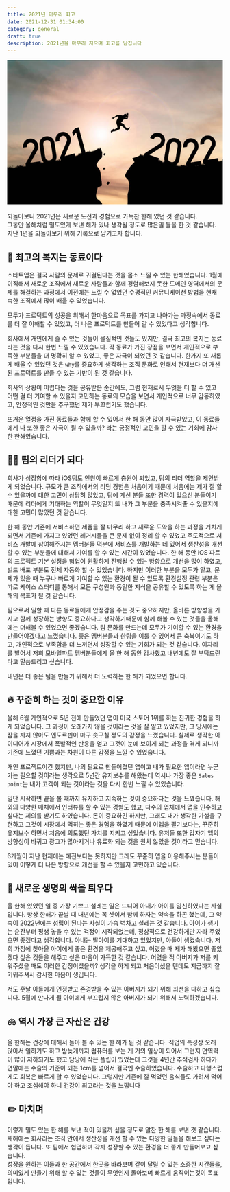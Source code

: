 ```yaml
---
title: 2021년 마무리 회고
date: 2021-12-31 01:34:00
category: general
draft: true
description: 2021년을 마무리 지으며 회고를 남깁니다
---
```


![](../../assets/2021-12-31/main.jpg)

되돌아보니 2021년은 새로운 도전과 경험으로 가득찬 한해 였던 것 같습니다.  
그동안 올해처럼 밀도있게 보낸  해가 있나 생각될 정도로 많은일 들을 한 것 같습니다.  
지난 1년을 되돌아보기 위해 기록으로 남기고자 합니다. 

## 🤝 최고의 복지는 동료이다

스타트업은 결국 사람의 문제로 귀결된다는 것을 몸소 느낄 수 있는 한해였습니다.
1월에 이직해서 새로운 조직에서 새로운 사람들과 함께 경험해보지 못한 도메인 영역에서의 문제를 해결하는 과정에서  이전에는 느낄 수 없었던  수평적인 커뮤니케이션 방법을 현재 속한 조직에서 많이 배울 수 있었습니다.  

모두가 프로덕트의 성공을 위해서 한마음으로 목표를 가지고 나아가는 과정속에서  동료를 더 잘 이해할 수 있었고,
더 나은 프로덕트를 만들어 갈 수 있었다고 생각합니다.

회사에서 개인에게 줄 수 있는 것들이 물질적인 것들도 있지만, 결국 최고의 복지는 동료라는 것을 다시 한번 느낄 수 있었습니다. 각 동료가 가진 장점을 보면서 개인적으로 부족한 부분들을 더 명확히 알 수 있었고,  좋은 자극이 되었던 것 같습니다. 한가지 또 새롭게 배울 수 있었던 것은 `why`를 중요하게 생각하는 조직 문화로 인해서 현재보다 더 개선된 프로덕트를 만들 수 있는 기반이 된 것 같습니다.

회사의 상황이 어렵다는 것을 공유받은 순간에도, 그럼 현재로서 무엇을 더 할 수 있고 어떤 걸 더 기여할 수 있을지 고민하는 동료의 모습을 보면서  개인적으로 너무 감동하였고, 안정적인 것만을 추구했던 제가 부끄럽기도 했습니다.

뜨거운 열정을 가진 동료들과 함께 할 수 있어서 한 해 동안 많이 자극받았고, 이 동료들에게 나 또한 좋은 자극이 될 수 있을까? 라는 긍정적인 고민을 할 수 있는 기회에 감사한 한해였습니다.


## 🏃‍♂️ 팀의 리더가 되다

회사가 성장함에 따라 iOS팀도 인원이 빠르게 충원이 되었고, 팀의 리더 역할을 제안받게 되었습니다.
규모가 큰 조직에서의 리딩 경험은 처음이기 때문에 처음에는 제가 잘 할 수 있을까에 대한 고민이 상당히 많았고, 팀에 계신 분들 또한 경력이 있으신 분들이기 때문에 리더에게 기대하는 역할이 무엇일지 또 내가 그 부분을 충족시켜줄 수 있을지에 대한 고민이 많았던 것 같습니다.

한 해 동안 기존에 서비스하던 제품을 잘 마무리 하고 새로운 도약을 하는 과정을 거치게 되면서 기존에 가지고 있었던 레거시들을 큰 문제 없이 정리 할 수 있었고 주도적으로 서비스 개발에 참여해주시는 멤버분들 덕분에 서비스를 개발하는 데 있어서 생산성을 개선할 수 있는 부분들에 대해서 기여를 할 수 있는 시간이 있었습니다. 한 해 동안 iOS 파트의 프로젝트 기본 설정을  협업이 원활하게 진행될 수 있는 방향으로 개선을 많이 하였고, 빌드 배포 부분도 전체 자동화 할 수 있었습니다.  하지만 이러한 부분을 모두가 알고, 문제가 있을 때 누구나 빠르게 기여할 수 있는 환경이 될 수 있도록 환경설정 관련 부분은 따로  케이스 스터디를 통해서 모든 구성원과 동일한 지식을 공유할 수 있도록 하는 게 올해의 목표가 될 것 같습니다.

팀으로써 일할 때 다른 동료들에게 안정감을 주는 것도 중요하지만, 올바른 방향성을 가지고 함께 성장하는 방향도 중요하다고 생각하기때문에  함께 해볼 수 있는 것들을 올해에는 더해볼 수 있었으면 좋겠습니다.  팀 문화를 만드는데 모두가 기여할 수 있는 환경을 만들어야겠다고 느꼈습니다. 좋은 멤버분들과 한팀을 이룰 수 있어서 큰 축복이기도 하고, 개인적으로 부족함을 더 느끼면서 성장할 수 있는 기회가 되는 것 같습니다.  이자리를 빌어서 저희 모바일파트 멤버분들에게 올 한 해 동안 감사했고 내년에도 잘 부탁드린다고 말씀드리고 싶습니다.

내년은 더 좋은 팀을 만들기 위해서 더 노력하는 한 해가 되었으면 합니다.

## 🔥 꾸준히 하는 것이 중요한 이유 

올해 6월 개인적으로 5년 전에 만들었던 앱이 미국 스토어 1위를 하는 진귀한 경험을 하게 되었습니다.
그 과정이 오래가지 않을 것이라는 것을 잘 알고 있었지만, 그 당시에는 잠을 자지 않아도 엔도르핀이 마구 솟구칠 정도의  감정을 느꼈습니다.  실제로 생각한 아이디어가 시장에서 폭발적인 반응을 얻고 그것이 눈에 보이게 되는 과정을 겪게 되니까  기존에 느꼈던 기쁨과는 차원이 다른 감정을 느낄 수 있었습니다.

개인 프로젝트이긴 했지만, 나의 필요로 만들어졌던 앱이고 내가 필요한 앱이라면 누군가는 필요할 것이라는 생각으로 5년간 유지보수를 해왔는데 역시나 가장 좋은 `Sales point`는 내가 고객이 되는 것이라는 것을 다시 한번 느낄 수 있었습니다.

일단 시작하면 끝을 볼 때까지 유지하고 지속하는 것이 중요하다는 것을 느꼈습니다.
해외의 다양한 매체에서 인터뷰를 할 수 있는 경험도 했고, 다수의 업체에서 앱을 인수하고 싶다는 제의를 받기도 하였습니다. 돈이 중요하긴 하지만, 그래도 내가 생각한 가설을 구현하고 그것이 시장에서 먹히는 좋은 경험을 하였기 때문에 이앱을 팔기보다는,  꾸준히 유지보수 하면서 처음에 의도했던 가치를 지키고 싶었습니다.
유저들 또한 갑자기 앱의 방향성이 바뀌고 광고가 많아지거나 유료화 되는 것을 원치 않았을 것이라고 믿습니다.

6개월이 지난 현재에는 예전보다는 못하지만 그래도 꾸준히 앱을 이용해주시는 분들이 있어 어떻게 더 나은 방향으로 개선을 할 수 있을지 고민하고 있습니다. 


## 🌳 새로운 생명의 싹을 틔우다

올 한해 있었던 일 중 가장 기쁘고 설레는 일은 드디어 아내가 아이를 임신하였다는 사실입니다.
항상 한해가 끝날 때 내년에는 꼭 셋이서 함께 하자는 약속을 하곤 했는데, 그 약속이 2022년에는 성립이 된다는 사실이 가슴 벅차고 설레는 것 같습니다. 아이가 생기는 순간부터 평생 놓을 수 있는 걱정이 시작되었는데,  정상적으로 건강하게만 자라 주었으면 좋겠다고 생각합니다. 아내는 딸아이를 기대하고 있었지만, 아들이 생겼습니다.
저희 가정에 찾아올 아이에게  좋은 환경을 제공해주고 싶고, 어렸을 때 제가 해봤으면 좋았겠다 싶은 것들을 해주고 싶은 마음이 가득한 것 같습니다. 어렸을 적 아버지가 저를 키워주셨을 때도 이러한 감정이셨을까? 생각을 하게 되고 처음이셨을 텐데도 지금까지 잘 키워주셔서 감사한 마음이 생깁니다.

저도 훗날 아들에게 인정받고 존경받을 수 있는 아버지가 되기 위해 최선을 다하고 싶습니다.
5월에 만나게 될 아이에게 부끄럽지 않은 아버지가 되기 위해서 노력하겠습니다. 

## 🫁 역시 가장 큰 자산은 건강

올 한해는 건강에 대해서 돌아 볼 수 있는 한 해가 된 것 같습니다.
직업의 특성상 오래 앉아서 일하기도 하고 밤늦게까지 컴퓨터를 보는 게 거의 일상이 되어서 그런지 면역력이 많이 저하되기도 했고 담낭에 작은 폴립이 있었는데 그것을 4년간 추적검사 하다가 연말에는 수술의 기준이 되는 1cm를 넘어서 결국엔 수술하였습니다.
수술하고 다행스럽게도 회복은 빠르게 할 수 있었습니다. 그렇지만 기존에 잘 먹었던 음식들도 가려서 먹어야 하고 조심해야 하니 건강이 최고라는 것을 느낍니다


## ✏️ 마치며 

이렇게 밀도 있는 한 해를 보낸 적이 있을까 싶을 정도로 알찬 한 해를 보낸 것 같습니다.
새해에는 회사라는 조직 안에서 생산성을 개선 할 수 있는 다양한 일들을 해보고 싶다는 생각이 듭니다.  또 팀에서 협업하며 각자 성장할 수 있는 환경을 더 좋게 만들어보고 싶습니다.  
성장을 원하는 이들과 한 공간에서 한곳을 바라보며 같이 달릴 수 있는 소중한 시간들을, 의미있게 만들기 위해 할 수 있는 것들이 무엇인지 돌아보며 빠르게 움직이는것이 목표입니다.